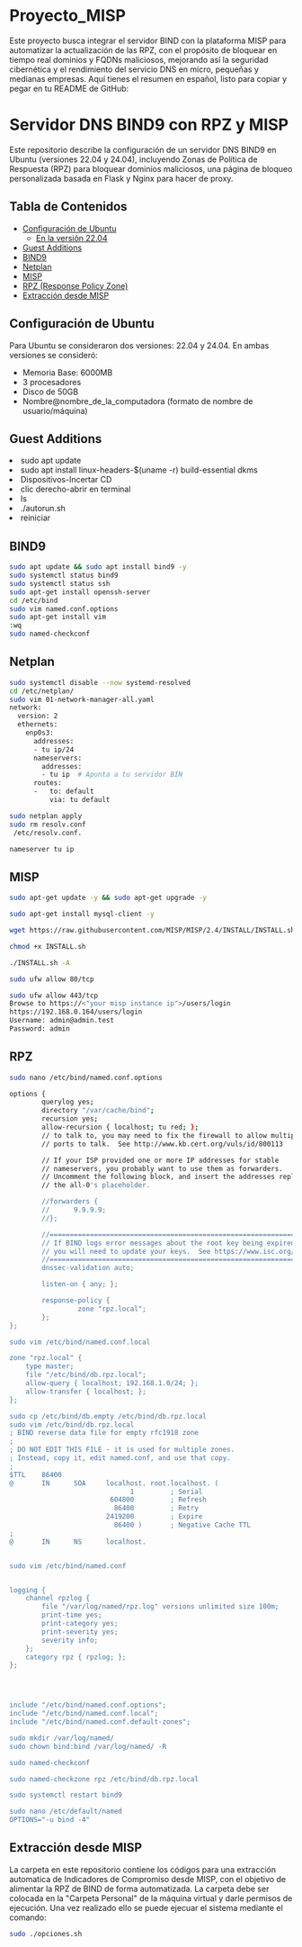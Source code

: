 # Proyecto_MISP
Este proyecto busca integrar el servidor BIND con la plataforma MISP para automatizar la actualización de las RPZ, con el propósito de bloquear en tiempo real dominios y FQDNs maliciosos, mejorando así la seguridad cibernética y el rendimiento del servicio DNS en micro, pequeñas y medianas empresas.
Aquí tienes el resumen en español, listo para copiar y pegar en tu README de GitHub:

# Servidor DNS BIND9 con RPZ y MISP

Este repositorio describe la configuración de un servidor DNS BIND9 en Ubuntu (versiones 22.04 y 24.04), incluyendo Zonas de Política de Respuesta (RPZ) para bloquear dominios maliciosos, una página de bloqueo personalizada basada en Flask y Nginx para hacer de proxy.

## Tabla de Contenidos

- [Configuración de Ubuntu](#configuración-de-ubuntu)
  - [En la versión 22.04](#en-la-versión-2204)
- [Guest Additions](#guest-additions)
- [BIND9](#bind9)
- [Netplan](#netplan)
- [MISP](#misp)
- [RPZ (Response Policy Zone)](#rpz-response-policy-zone)
- [Extracción desde MISP](#extracción-desde-misp)  

## Configuración de Ubuntu

Para Ubuntu se consideraron dos versiones: 22.04 y 24.04. En ambas versiones se consideró:

* Memoria Base: 6000MB
* 3 procesadores
* Disco de 50GB
* Nombre@nombre_de_la_computadora (formato de nombre de usuario/máquina)



## Guest Additions


<li>sudo apt update</li>
<li>sudo apt install linux-headers-$(uname -r) build-essential dkms</li>
<li>Dispositivos-Incertar CD</li>
<li>clic derecho-abrir en terminal</li>
<li>ls</li>
<li>./autorun.sh</li>
<li>reiniciar</li>

## BIND9
```bash
sudo apt update && sudo apt install bind9 -y
sudo systemctl status bind9
sudo systemctl status ssh
sudo apt-get install openssh-server
cd /etc/bind
sudo vim named.conf.options
sudo apt-get install vim
:wq
sudo named-checkconf
```
## Netplan
```bash
sudo systemctl disable --now systemd-resolved
cd /etc/netplan/
sudo vim 01-network-manager-all.yaml
network:
  version: 2
  ethernets:
    enp0s3:
      addresses:
      - tu ip/24
      nameservers:
        addresses:
        - tu ip  # Apunta a tu servidor BIN
      routes:
      -   to: default
          via: tu default

sudo netplan apply
sudo rm resolv.conf
 /etc/resolv.conf.

nameserver tu ip
```
## MISP
```bash
sudo apt-get update -y && sudo apt-get upgrade -y

sudo apt-get install mysql-client -y

wget https://raw.githubusercontent.com/MISP/MISP/2.4/INSTALL/INSTALL.sh

chmod +x INSTALL.sh

./INSTALL.sh -A

sudo ufw allow 80/tcp

sudo ufw allow 443/tcp
Browse to https://<"your misp instance ip">/users/login
https://192.168.0.164/users/login
Username: admin@admin.test
Password: admin
```
## RPZ
```bash
sudo nano /etc/bind/named.conf.options

options {
        querylog yes;
        directory "/var/cache/bind";
        recursion yes;
        allow-recursion { localhost; tu red; };
        // to talk to, you may need to fix the firewall to allow multipl
        // ports to talk.  See http://www.kb.cert.org/vuls/id/800113

        // If your ISP provided one or more IP addresses for stable
        // nameservers, you probably want to use them as forwarders.
        // Uncomment the following block, and insert the addresses replacing
        // the all-0's placeholder.

        //forwarders {
        //      9.9.9.9;
        //};

        //========================================================================
        // If BIND logs error messages about the root key being expired,
        // you will need to update your keys.  See https://www.isc.org/bind-keys
        //========================================================================
        dnssec-validation auto;

        listen-on { any; };

        response-policy {
                 zone "rpz.local";
        };
};

sudo vim /etc/bind/named.conf.local

zone "rpz.local" {
    type master;
    file "/etc/bind/db.rpz.local";
    allow-query { localhost; 192.168.1.0/24; };
    allow-transfer { localhost; };
};

sudo cp /etc/bind/db.empty /etc/bind/db.rpz.local
sudo vim /etc/bind/db.rpz.local
; BIND reverse data file for empty rfc1918 zone
;
; DO NOT EDIT THIS FILE - it is used for multiple zones.
; Instead, copy it, edit named.conf, and use that copy.
;
$TTL    86400
@       IN      SOA     localhost. root.localhost. (
                              1         ; Serial
                         604800         ; Refresh
                          86400         ; Retry
                        2419200         ; Expire
                          86400 )       ; Negative Cache TTL
;
@       IN      NS      localhost.


sudo vim /etc/bind/named.conf


logging {
    channel rpzlog {
        file "/var/log/named/rpz.log" versions unlimited size 100m;
        print-time yes;
        print-category yes;
        print-severity yes;
        severity info;
    };
    category rpz { rpzlog; };
};




include "/etc/bind/named.conf.options";
include "/etc/bind/named.conf.local";
include "/etc/bind/named.conf.default-zones";

sudo mkdir /var/log/named/
sudo chown bind:bind /var/log/named/ -R

sudo named-checkconf

sudo named-checkzone rpz /etc/bind/db.rpz.local

sudo systemctl restart bind9

sudo nano /etc/default/named
OPTIONS="-u bind -4"


```
## Extracción desde MISP
La carpeta en este repositorio contiene los códigos para una extracción automatica de Indicadores de Compromiso desde MISP, con el objetivo de alimentar la RPZ de BIND de forma automatizada. La carpeta debe ser colocada en la "Carpeta Personal" de la máquina virtual y darle permisos de ejecución. Una vez realizado ello se puede ejecuar el sistema mediante el comando:
```bash
sudo ./opciones.sh
```
